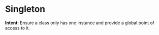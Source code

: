 # Singleton

**Intent**: Ensure a class only has one instance and provide a global point of access to it.
